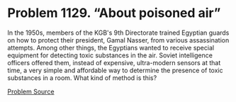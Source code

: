# Problem 1129. “About poisoned air”

In the 1950s, members of the KGB's 9th Directorate trained Egyptian guards on how to protect their president, Gamal Nasser, from various assassination attempts. Among other things, the Egyptians wanted to receive special equipment for detecting toxic substances in the air. Soviet intelligence officers offered them, instead of expensive, ultra-modern sensors at that time, a very simple and affordable way to determine the presence of toxic substances in a room. What kind of method is this?

[Problem Source](https://www.trizland.ru/tasks/5580/)